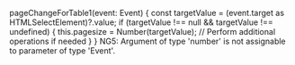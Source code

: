 pageChangeForTable1(event: Event) {
  const targetValue = (event.target as HTMLSelectElement)?.value;
  if (targetValue !== null && targetValue !== undefined) {
    this.pagesize = Number(targetValue); 
    // Perform additional operations if needed
  }
}
NG5: Argument of type 'number' is not assignable to parameter of type 'Event'.
